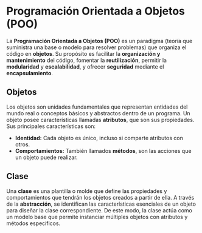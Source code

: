 # **Programación Orientada a Objetos (POO)**

La **Programación Orientada a Objetos (POO)** es un paradigma (teoría que suministra una base o modelo para resolver problemas) que organiza el código en **objetos**. Su propósito es facilitar la **organización y mantenimiento** del código, fomentar la **reutilización**, permitir la **modularidad** y **escalabilidad**, y ofrecer **seguridad** mediante el **encapsulamiento**.

## **Objetos**

Los objetos son unidades fundamentales que representan entidades del mundo real o conceptos básicos y abstractos dentro de un programa. Un objeto posee características llamadas **atributos**, que son sus propiedades. Sus principales características son:

- **Identidad:** Cada objeto es único, incluso si comparte atributos con otros.
- **Comportamientos:** También llamados **métodos**, son las acciones que un objeto puede realizar.

## **Clase**

Una **clase** es una plantilla o molde que define las propiedades y comportamientos que tendrán los objetos creados a partir de ella. A través de la **abstracción**, se identifican las características esenciales de un objeto para diseñar la clase correspondiente. De este modo, la clase actúa como un modelo base que permite instanciar múltiples objetos con atributos y métodos específicos.
